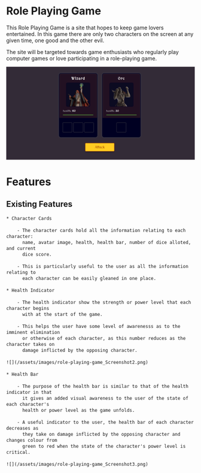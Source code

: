 # Role Playing Game

This Role Playing Game is a site that hopes to keep game lovers entertained.
In this game there are only two characters on the screen at any given time, one 
good and the other evil.

The site will be targeted towards game enthusiasts who regularly play computer
games or love participating in a role-playing game.

![](/assets/images/role-playing-game_screenshot1.png)

# Features

## Existing Features

    * Character Cards

        - The character cards hold all the information relating to each character:
          name, avatar image, health, health bar, number of dice alloted, and current
          dice score.

        - This is particularly useful to the user as all the information relating to
          each character can be easily gleaned in one place.

    * Health Indicator

        - The health indicator show the strength or power level that each character begins
          with at the start of the game.

        - This helps the user have some level of awarenesss as to the imminent elimination
          or otherwise of each character, as this number reduces as the character takes on
          damage inflicted by the opposing character.

    ![](/assets/images/role-playing-game_Screenshot2.png)

    * Health Bar

        - The purpose of the health bar is similar to that of the health indicator in that
          it gives an added visual awareness to the user of the state of each character's
          health or power level as the game unfolds.

        - A useful indicator to the user, the health bar of each character decreases as 
          they take on damage inflicted by the opposing character and changes colour from
          green to red when the state of the character's power level is critical. 

    ![](/assets/images/role-playing-game_Screenshot3.png)
